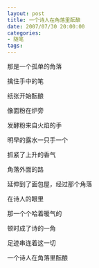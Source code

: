 ```yaml
---
layout: post
title: 一个诗人在角落里酝酿
date: 2007/07/30 20:00:00
categories: 
- 随笔
tags: 
---
```


那是一个孤单的角落

擒住手中的笔

纸张开始酝酿

像面粉在炉旁

发酵粉来自火焰的手

明早的露水一只手一个

抓紧了上升的香气

角落外面的路

延伸到了面包屋，经过那个角落

在诗人的眼里

那一个个哈着暖气的

顿时成了诗的一角

足迹串连着这一切

一个诗人在角落里酝酿
